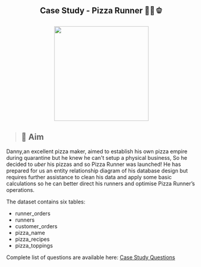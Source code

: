 ## <p align="center">Case Study - Pizza Runner 🍕🧀🫑 </p>
<p align='Center'>
   <img width = '250' height='250' src='https://8weeksqlchallenge.com/images/case-study-designs/2.png'
</p>     
 
 >## 🏹 Aim
 >
 Danny,an excellent pizza maker, aimed to establish his own pizza empire during quarantine but he knew he can't setup a physical business, So he decided to *uber* his pizzas and so Pizza Runner was launched!
 He has prepared for us an entity relationship diagram of his database design but requires further assistance to clean his data and apply some basic calculations so he can better direct his runners and optimise Pizza Runner’s operations.
 
  The dataset contains six tables:
   - runner_orders
   - runners
   - customer_orders
   - pizza_name
   - pizza_recipes
   - pizza_toppings
  
 Complete list of questions are available here: [Case Study Questions](https://8weeksqlchallenge.com/case-study-2/)


